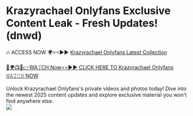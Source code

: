 # Krazyrachael Onlyfans Exclusive Content Leak - Fresh Updates! (dnwd)

🔥 ACCESS NOW 🌍==►► <a href="https://tinyurl.com/kvy9nzfs" rel="nofollow">Krazyrachael Onlyfans Latest Collection</a>
<br><br>
[🔴🌍📺📱👉WA𝚃CH Now==►► CLICK HERE TO Krazyrachael Onlyfans 𝚆𝙰𝚃𝙲𝙷 NOW](https://tinyurl.com/kvy9nzfs)
<br><br>
Unlock Krazyrachael Onlyfans's private videos and photos today! Dive into the newest 2025 content updates and explore exclusive material you won’t find anywhere else.
<br>
<a href="https://tinyurl.com/kvy9nzfs" rel="nofollow" data-target="animated-image.originalLink"><img src="https://camo.githubusercontent.com/8a4f000d20f83aca3bf7ec5f350d767afa0574a8a352519fd8cfa583a6f93a33/68747470733a2f2f692e696d6775722e636f6d2f644a486b345a712e676966" data-canonical-src="https://i.imgur.com/dJHk4Zq.gif" style="max-width: 100%; display: inline-block;" data-target="animated-image.originalImage"></a>
<br>
